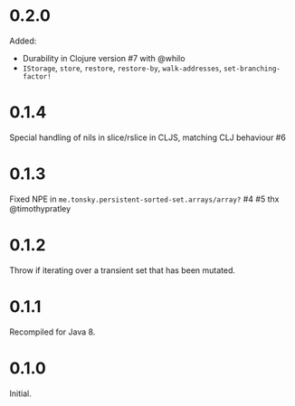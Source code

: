 # 0.2.0

Added:

- Durability in Clojure version #7 with @whilo
- `IStorage`, `store`, `restore`, `restore-by`, `walk-addresses`, `set-branching-factor!`

# 0.1.4

Special handling of nils in slice/rslice in CLJS, matching CLJ behaviour #6

# 0.1.3

Fixed NPE in `me.tonsky.persistent-sorted-set.arrays/array?` #4 #5 thx @timothypratley

# 0.1.2

Throw if iterating over a transient set that has been mutated.

# 0.1.1

Recompiled for Java 8.

# 0.1.0

Initial.